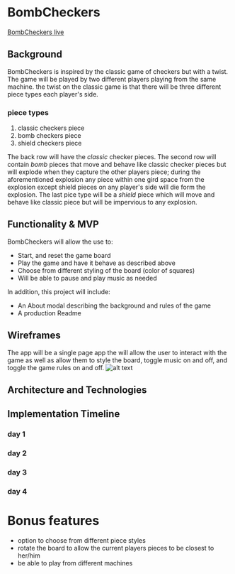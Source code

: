 # BombCheckers
  [BombCheckers live]()

## Background
  BombCheckers is inspired by the classic game of checkers but with a twist. The game will be played by two different players playing from the same machine. the twist on the classic game is that there will be three different piece types each player's side.  

### piece types
  1. classic checkers piece
  2. bomb checkers piece
  3. shield checkers piece

  The back row will have the *classic* checker pieces. The second row will contain *bomb* pieces that move and behave like classic checker pieces but will explode when they capture the other players piece; during the aforementioned explosion any piece within one gird space from the explosion except shield pieces on any player's side will die form the explosion. The last pice type will be a *shield* piece which will move  and behave like classic piece but will be impervious to any explosion.

## Functionality & MVP

  BombCheckers will allow the use  to:

  * Start, and reset the game board
  * Play the game and have it behave as described above
  * Choose from different styling of the board (color of squares)
  * Will be able to pause and play music as needed

  In addition, this project will include:

  * An About modal describing the background and rules of the game
  * A production Readme


## Wireframes
  The app will be a single page app the will allow the user to interact with the game as well as allow them to style the board, toggle music on and off, and toggle the game rules on and off.
![alt text]()

## Architecture and Technologies


## Implementation Timeline

### day 1

### day 2

### day 3

### day 4


# Bonus features
  * option to choose from different piece styles
  * rotate the board to allow the current players pieces to be closest to her/him
  * be able to play from different machines
